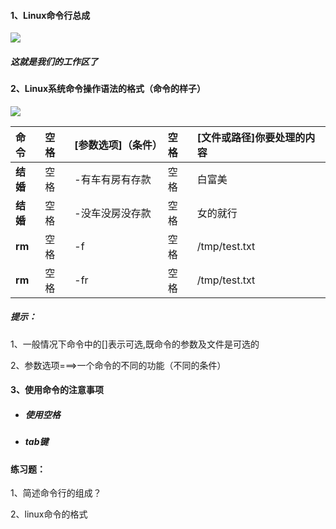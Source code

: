 #### 1、Linux命令行总成

![](/assets/图3-34.png)

##### 这就是我们的工作区了

#### 2、Linux系统命令操作语法的格式（命令的样子）

![](/assets/图3-35.png)

| **命令** | **空格** | **\[参数选项\]（条件）** | **空格** | **\[文件或路径\]你要处理的内容** |
| :--- | :--- | :--- | :--- | :--- |
| **结婚** | 空格 | -有车有房有存款 | 空格 | 白富美 |
| **结婚** | 空格 | -没车没房没存款 | 空格 | 女的就行 |
| **rm** | 空格 | -f | 空格 | /tmp/test.txt |
| **rm** | 空格 | -fr | 空格 | /tmp/test.txt |

##### 提示：

1、一般情况下命令中的\[\]表示可选,既命令的参数及文件是可选的

2、参数选项===&gt;一个命令的不同的功能（不同的条件）

#### 3、使用命令的注意事项

* ##### 使用空格
* ##### tab键

##### 

#### 练习题：

1、简述命令行的组成？

2、linux命令的格式



